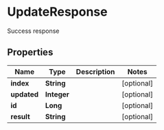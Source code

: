 

# UpdateResponse

Success response

## Properties

| Name | Type | Description | Notes |
|------------ | ------------- | ------------- | -------------|
|**index** | **String** |  |  [optional] |
|**updated** | **Integer** |  |  [optional] |
|**id** | **Long** |  |  [optional] |
|**result** | **String** |  |  [optional] |



